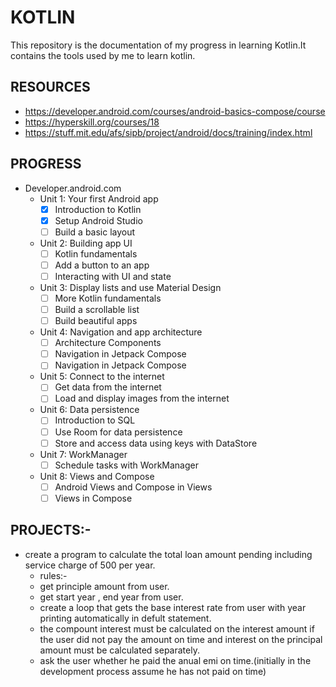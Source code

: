 # KOTLIN
This repository is the documentation of my progress in learning Kotlin.It contains the tools used by me to learn kotlin.
## RESOURCES

- https://developer.android.com/courses/android-basics-compose/course
- https://hyperskill.org/courses/18
- https://stuff.mit.edu/afs/sipb/project/android/docs/training/index.html

## PROGRESS
- Developer.android.com
  - Unit 1: Your first Android app
     -  [X] Introduction to Kotlin
     -  [X] Setup Android Studio
     -  [ ] Build a basic layout
  - Unit 2: Building app UI
     -  [ ] Kotlin fundamentals
     -  [ ] Add a button to an app
     -  [ ] Interacting with UI and state
  - Unit 3: Display lists and use Material Design
     -  [ ] More Kotlin fundamentals
     -  [ ] Build a scrollable list
     -  [ ] Build beautiful apps
  - Unit 4: Navigation and app architecture
     -  [ ] Architecture Components
     -  [ ] Navigation in Jetpack Compose
     -  [ ] Navigation in Jetpack Compose
  - Unit 5: Connect to the internet
     -  [ ] Get data from the internet
     -  [ ] Load and display images from the internet
  - Unit 6: Data persistence
     -  [ ] Introduction to SQL
     -  [ ] Use Room for data persistence
     -  [ ] Store and access data using keys with DataStore
  - Unit 7: WorkManager
     -  [ ] Schedule tasks with WorkManager
  - Unit 8: Views and Compose
     -  [ ] Android Views and Compose in Views
     -  [ ] Views in Compose
##  PROJECTS:-
  - create a program to calculate the total loan amount pending including service charge of 500 per year.
     - rules:-
     - get principle amount from user.
     - get start year , end year from user.
     - create a loop that gets the base interest rate from user with year printing automatically in defult statement.
     - the compount interest must be calculated on the interest amount if the user did not pay the amount on time and interest on the principal amount must be calculated separately.
     - ask the user whether he paid the anual emi on time.(initially in the development process assume he has not paid on time)

